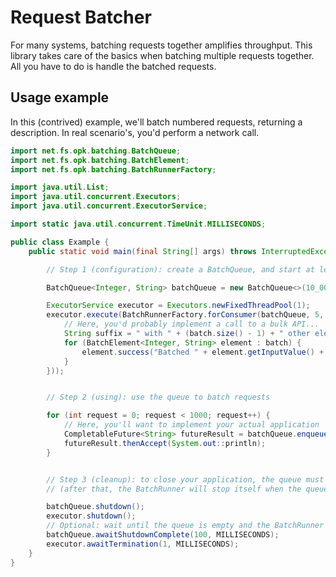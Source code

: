 # Request Batcher

For many systems, batching requests together amplifies throughput. This library takes care of the basics when batching multiple requests together. All you 
have to do is handle the batched requests.


## Usage example

In this (contrived) example, we'll batch numbered requests, returning a description. In real scenario's, you'd perform a network call.

````java
import net.fs.opk.batching.BatchQueue;
import net.fs.opk.batching.BatchElement;
import net.fs.opk.batching.BatchRunnerFactory;

import java.util.List;
import java.util.concurrent.Executors;
import java.util.concurrent.ExecutorService;

import static java.util.concurrent.TimeUnit.MILLISECONDS;

public class Example {
    public static void main(final String[] args) throws InterruptedException {

        // Step 1 (configuration): create a BatchQueue, and start at least one BatchRunner to consume it

        BatchQueue<Integer, String> batchQueue = new BatchQueue<>(10_000, 1, MILLISECONDS);

        ExecutorService executor = Executors.newFixedThreadPool(1);
        executor.execute(BatchRunnerFactory.forConsumer(batchQueue, 5, batch -> {
	        // Here, you'd probably implement a call to a bulk API...
	        String suffix = " with " + (batch.size() - 1) + " other elements";
	        for (BatchElement<Integer, String> element : batch) {
	            element.success("Batched " + element.getInputValue() + suffix);
	        }
        }));


        // Step 2 (using): use the queue to batch requests

        for (int request = 0; request < 1000; request++) {
            // Here, you'll want to implement your actual application
            CompletableFuture<String> futureResult = batchQueue.enqueue(request);
            futureResult.thenAccept(System.out::println);
        }


        // Step 3 (cleanup): to close your application, the queue must be shutdown
        // (after that, the BatchRunner will stop itself when the queue is empty)

        batchQueue.shutdown();
        executor.shutdown();
        // Optional: wait until the queue is empty and the BatchRunner has terminated.
        batchQueue.awaitShutdownComplete(100, MILLISECONDS);
        executor.awaitTermination(1, MILLISECONDS);
    }
}
````

